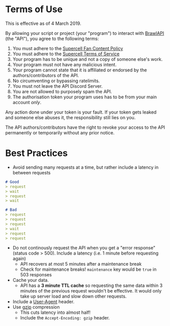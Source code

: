# Terms of Use

This is effective as of 4 March 2019.

By allowing your script or project (your "program") to interact with [BrawlAPI](https://brawlapi.cf/api) (the "API"), you agree to the following terms:

1. You must adhere to the [Supercell Fan Content Policy](https://supercell.com/en/fan-content-policy/)
2. You must adhere to the [Supercell Terms of Service](https://supercell.com/en/terms-of-service/)
3. Your program has to be unique and not a copy of someone else's work. 
4. Your program must not have any malicious intent.
5. Your program cannot state that it is affiliated or endorsed by the authors/contributors of the API. 
6. No circumventing or bypassing ratelimits.
7. You must not leave the API Discord Server.
8. You are not allowed to purposely spam the API.
9. The authorisation token your program uses has to be from your main account *only*.

Any action done under your token is your fault. If your token gets leaked and someone else abuses it, the responsibility still lies on you.

The API authors/contributors have the right to revoke your access to the API permanently or temporarily without any prior notice. 

# Best Practices
- Avoid sending many requests at a time, but rather include a latency in between requests
```markdown
# Good
> request
> wait
> request
> wait

# Bad
> request
> request
> request
> wait
> request
> request
```
- Do not continously request the API when you get a "error response" (status code > 500). Include a latency (i.e. 1 minute before requesting again)
    - API recovers at most 5 minutes after a maintenance break
    - Check for maintenance breaks! `maintenance` key would be `true` in 503 responses
- Cache your data. 
    - API has a **3 minute TTL cache** so requesting the same data within 3 minutes of the previous request wouldn't be effective. It would only take up server load and slow down other requests.
- Include a [User-Agent](https://developer.mozilla.org/en-US/docs/Web/HTTP/Headers/User-Agent) header.
- Use [gzip](https://www.gzip.org/) compression
    - This cuts latency into almost half!
    - Include the `Accept-Encoding: gzip` header.
